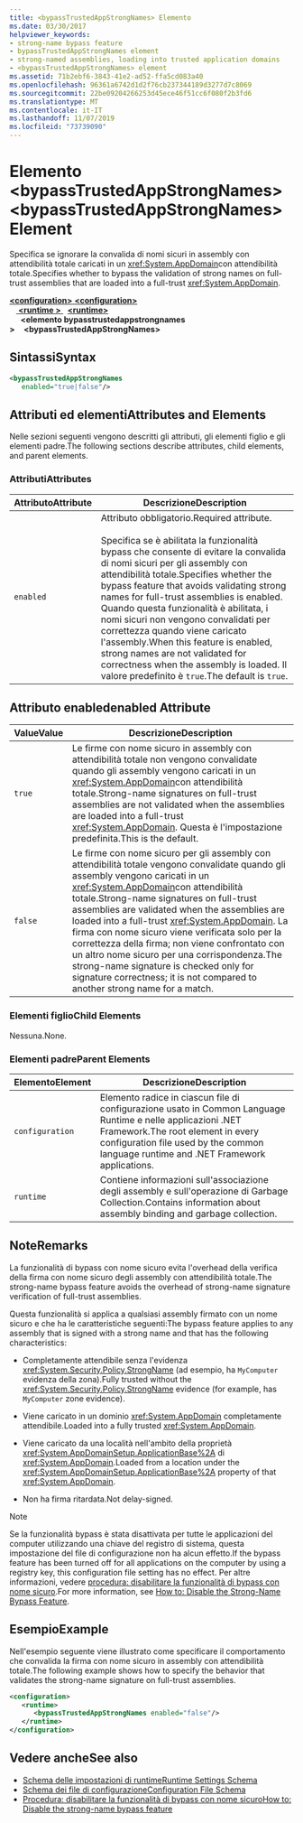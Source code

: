 ```yaml
---
title: <bypassTrustedAppStrongNames> Elemento
ms.date: 03/30/2017
helpviewer_keywords:
- strong-name bypass feature
- bypassTrustedAppStrongNames element
- strong-named assemblies, loading into trusted application domains
- <bypassTrustedAppStrongNames> element
ms.assetid: 71b2ebf6-3843-41e2-ad52-ffa5cd083a40
ms.openlocfilehash: 96361a6742d1d2f76cb237344189d3277d7c8069
ms.sourcegitcommit: 22be09204266253d45ece46f51cc6f080f2b3fd6
ms.translationtype: MT
ms.contentlocale: it-IT
ms.lasthandoff: 11/07/2019
ms.locfileid: "73739090"
---
```

# <a name="bypasstrustedappstrongnames-element"></a><span data-ttu-id="df3a5-102">Elemento \<bypassTrustedAppStrongNames></span><span class="sxs-lookup"><span data-stu-id="df3a5-102">\<bypassTrustedAppStrongNames> Element</span></span>

<span data-ttu-id="df3a5-103">Specifica se ignorare la convalida di nomi sicuri in assembly con attendibilità totale caricati in un <xref:System.AppDomain>con attendibilità totale.</span><span class="sxs-lookup"><span data-stu-id="df3a5-103">Specifies whether to bypass the validation of strong names on full-trust assemblies that are loaded into a full-trust <xref:System.AppDomain>.</span></span>

<span data-ttu-id="df3a5-104">[ **\<configuration>** ](../configuration-element.md)</span><span class="sxs-lookup"><span data-stu-id="df3a5-104">[**\<configuration>**](../configuration-element.md)</span></span>\
<span data-ttu-id="df3a5-105">&nbsp; &nbsp;[ **\<runtime >** ](runtime-element.md) </span><span class="sxs-lookup"><span data-stu-id="df3a5-105">&nbsp;&nbsp;[**\<runtime>**](runtime-element.md)</span></span>\
<span data-ttu-id="df3a5-106">&nbsp;&nbsp;&nbsp;&nbsp; **\<elemento bypasstrustedappstrongnames >**</span><span class="sxs-lookup"><span data-stu-id="df3a5-106">&nbsp;&nbsp;&nbsp;&nbsp;**\<bypassTrustedAppStrongNames>**</span></span>

## <a name="syntax"></a><span data-ttu-id="df3a5-107">Sintassi</span><span class="sxs-lookup"><span data-stu-id="df3a5-107">Syntax</span></span>

```xml
<bypassTrustedAppStrongNames
   enabled="true|false"/>
```

## <a name="attributes-and-elements"></a><span data-ttu-id="df3a5-108">Attributi ed elementi</span><span class="sxs-lookup"><span data-stu-id="df3a5-108">Attributes and Elements</span></span>

<span data-ttu-id="df3a5-109">Nelle sezioni seguenti vengono descritti gli attributi, gli elementi figlio e gli elementi padre.</span><span class="sxs-lookup"><span data-stu-id="df3a5-109">The following sections describe attributes, child elements, and parent elements.</span></span>

### <a name="attributes"></a><span data-ttu-id="df3a5-110">Attributi</span><span class="sxs-lookup"><span data-stu-id="df3a5-110">Attributes</span></span>

|<span data-ttu-id="df3a5-111">Attributo</span><span class="sxs-lookup"><span data-stu-id="df3a5-111">Attribute</span></span>|<span data-ttu-id="df3a5-112">Descrizione</span><span class="sxs-lookup"><span data-stu-id="df3a5-112">Description</span></span>|
|---------------|-----------------|
|`enabled`|<span data-ttu-id="df3a5-113">Attributo obbligatorio.</span><span class="sxs-lookup"><span data-stu-id="df3a5-113">Required attribute.</span></span><br /><br /> <span data-ttu-id="df3a5-114">Specifica se è abilitata la funzionalità bypass che consente di evitare la convalida di nomi sicuri per gli assembly con attendibilità totale.</span><span class="sxs-lookup"><span data-stu-id="df3a5-114">Specifies whether the bypass feature that avoids validating strong names for full-trust assemblies is enabled.</span></span> <span data-ttu-id="df3a5-115">Quando questa funzionalità è abilitata, i nomi sicuri non vengono convalidati per correttezza quando viene caricato l'assembly.</span><span class="sxs-lookup"><span data-stu-id="df3a5-115">When this feature is enabled, strong names are not validated for correctness when the assembly is loaded.</span></span> <span data-ttu-id="df3a5-116">Il valore predefinito è `true`.</span><span class="sxs-lookup"><span data-stu-id="df3a5-116">The default is `true`.</span></span>|

## <a name="enabled-attribute"></a><span data-ttu-id="df3a5-117">Attributo enabled</span><span class="sxs-lookup"><span data-stu-id="df3a5-117">enabled Attribute</span></span>

|<span data-ttu-id="df3a5-118">Value</span><span class="sxs-lookup"><span data-stu-id="df3a5-118">Value</span></span>|<span data-ttu-id="df3a5-119">Descrizione</span><span class="sxs-lookup"><span data-stu-id="df3a5-119">Description</span></span>|
|-----------|-----------------|
|`true`|<span data-ttu-id="df3a5-120">Le firme con nome sicuro in assembly con attendibilità totale non vengono convalidate quando gli assembly vengono caricati in un <xref:System.AppDomain>con attendibilità totale.</span><span class="sxs-lookup"><span data-stu-id="df3a5-120">Strong-name signatures on full-trust assemblies are not validated when the assemblies are loaded into a full-trust <xref:System.AppDomain>.</span></span> <span data-ttu-id="df3a5-121">Questa è l'impostazione predefinita.</span><span class="sxs-lookup"><span data-stu-id="df3a5-121">This is the default.</span></span>|
|`false`|<span data-ttu-id="df3a5-122">Le firme con nome sicuro per gli assembly con attendibilità totale vengono convalidate quando gli assembly vengono caricati in un <xref:System.AppDomain>con attendibilità totale.</span><span class="sxs-lookup"><span data-stu-id="df3a5-122">Strong-name signatures on full-trust assemblies are validated when the assemblies are loaded into a full-trust <xref:System.AppDomain>.</span></span> <span data-ttu-id="df3a5-123">La firma con nome sicuro viene verificata solo per la correttezza della firma; non viene confrontato con un altro nome sicuro per una corrispondenza.</span><span class="sxs-lookup"><span data-stu-id="df3a5-123">The strong-name signature is checked only for signature correctness; it is not compared to another strong name for a match.</span></span>|

### <a name="child-elements"></a><span data-ttu-id="df3a5-124">Elementi figlio</span><span class="sxs-lookup"><span data-stu-id="df3a5-124">Child Elements</span></span>

<span data-ttu-id="df3a5-125">Nessuna.</span><span class="sxs-lookup"><span data-stu-id="df3a5-125">None.</span></span>

### <a name="parent-elements"></a><span data-ttu-id="df3a5-126">Elementi padre</span><span class="sxs-lookup"><span data-stu-id="df3a5-126">Parent Elements</span></span>

|<span data-ttu-id="df3a5-127">Elemento</span><span class="sxs-lookup"><span data-stu-id="df3a5-127">Element</span></span>|<span data-ttu-id="df3a5-128">Descrizione</span><span class="sxs-lookup"><span data-stu-id="df3a5-128">Description</span></span>|
|-------------|-----------------|
|`configuration`|<span data-ttu-id="df3a5-129">Elemento radice in ciascun file di configurazione usato in Common Language Runtime e nelle applicazioni .NET Framework.</span><span class="sxs-lookup"><span data-stu-id="df3a5-129">The root element in every configuration file used by the common language runtime and .NET Framework applications.</span></span>|
|`runtime`|<span data-ttu-id="df3a5-130">Contiene informazioni sull'associazione degli assembly e sull'operazione di Garbage Collection.</span><span class="sxs-lookup"><span data-stu-id="df3a5-130">Contains information about assembly binding and garbage collection.</span></span>|

## <a name="remarks"></a><span data-ttu-id="df3a5-131">Note</span><span class="sxs-lookup"><span data-stu-id="df3a5-131">Remarks</span></span>

<span data-ttu-id="df3a5-132">La funzionalità di bypass con nome sicuro evita l'overhead della verifica della firma con nome sicuro degli assembly con attendibilità totale.</span><span class="sxs-lookup"><span data-stu-id="df3a5-132">The strong-name bypass feature avoids the overhead of strong-name signature verification of full-trust assemblies.</span></span>

<span data-ttu-id="df3a5-133">Questa funzionalità si applica a qualsiasi assembly firmato con un nome sicuro e che ha le caratteristiche seguenti:</span><span class="sxs-lookup"><span data-stu-id="df3a5-133">The bypass feature applies to any assembly that is signed with a strong name and that has the following characteristics:</span></span>

- <span data-ttu-id="df3a5-134">Completamente attendibile senza l'evidenza <xref:System.Security.Policy.StrongName> (ad esempio, ha `MyComputer` evidenza della zona).</span><span class="sxs-lookup"><span data-stu-id="df3a5-134">Fully trusted without the <xref:System.Security.Policy.StrongName> evidence (for example, has `MyComputer` zone evidence).</span></span>

- <span data-ttu-id="df3a5-135">Viene caricato in un dominio <xref:System.AppDomain> completamente attendibile.</span><span class="sxs-lookup"><span data-stu-id="df3a5-135">Loaded into a fully trusted <xref:System.AppDomain>.</span></span>

- <span data-ttu-id="df3a5-136">Viene caricato da una località nell'ambito della proprietà <xref:System.AppDomainSetup.ApplicationBase%2A> di <xref:System.AppDomain>.</span><span class="sxs-lookup"><span data-stu-id="df3a5-136">Loaded from a location under the <xref:System.AppDomainSetup.ApplicationBase%2A> property of that <xref:System.AppDomain>.</span></span>

- <span data-ttu-id="df3a5-137">Non ha firma ritardata.</span><span class="sxs-lookup"><span data-stu-id="df3a5-137">Not delay-signed.</span></span>

> [!NOTE]
> <span data-ttu-id="df3a5-138">Se la funzionalità bypass è stata disattivata per tutte le applicazioni del computer utilizzando una chiave del registro di sistema, questa impostazione del file di configurazione non ha alcun effetto.</span><span class="sxs-lookup"><span data-stu-id="df3a5-138">If the bypass feature has been turned off for all applications on the computer by using a registry key, this configuration file setting has no effect.</span></span> <span data-ttu-id="df3a5-139">Per altre informazioni, vedere [procedura: disabilitare la funzionalità di bypass con nome sicuro](../../../../standard/assembly/disable-strong-name-bypass-feature.md).</span><span class="sxs-lookup"><span data-stu-id="df3a5-139">For more information, see [How to: Disable the Strong-Name Bypass Feature](../../../../standard/assembly/disable-strong-name-bypass-feature.md).</span></span>

## <a name="example"></a><span data-ttu-id="df3a5-140">Esempio</span><span class="sxs-lookup"><span data-stu-id="df3a5-140">Example</span></span>

<span data-ttu-id="df3a5-141">Nell'esempio seguente viene illustrato come specificare il comportamento che convalida la firma con nome sicuro in assembly con attendibilità totale.</span><span class="sxs-lookup"><span data-stu-id="df3a5-141">The following example shows how to specify the behavior that validates the strong-name signature on full-trust assemblies.</span></span>

```xml
<configuration>
   <runtime>
      <bypassTrustedAppStrongNames enabled="false"/>
   </runtime>
</configuration>
```

## <a name="see-also"></a><span data-ttu-id="df3a5-142">Vedere anche</span><span class="sxs-lookup"><span data-stu-id="df3a5-142">See also</span></span>

- [<span data-ttu-id="df3a5-143">Schema delle impostazioni di runtime</span><span class="sxs-lookup"><span data-stu-id="df3a5-143">Runtime Settings Schema</span></span>](index.md)
- [<span data-ttu-id="df3a5-144">Schema dei file di configurazione</span><span class="sxs-lookup"><span data-stu-id="df3a5-144">Configuration File Schema</span></span>](../index.md)
- [<span data-ttu-id="df3a5-145">Procedura: disabilitare la funzionalità di bypass con nome sicuro</span><span class="sxs-lookup"><span data-stu-id="df3a5-145">How to: Disable the strong-name bypass feature</span></span>](../../../../standard/assembly/disable-strong-name-bypass-feature.md)
